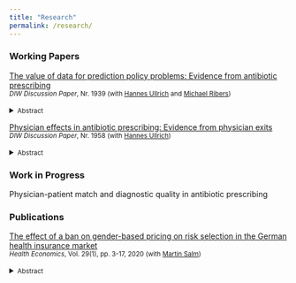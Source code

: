 ```yaml
---
title: "Research"
permalink: /research/
---
```



### Working Papers
[The value of data for prediction policy problems: Evidence from antibiotic prescribing](https://www.diw.de/documents/publikationen/73/diw_01.c.814285.de/dp1939.pdf) <br/>
<small>*DIW Discussion Paper*, Nr. 1939 (with [Hannes Ullrich] and [Michael Ribers])</small>  
<details>
<summary><small>Abstract</small></summary>
<small>
Large-scale data show promise to provide efficiency gains through individualized risk predictions in many business and policy settings. Yet, assessments of the degree of data-enabled efficiency improvements remain scarce. We quantify the value of the availability of a variety of data combinations for tackling the policy problem of curbing antibiotic resistance, where the reduction of inefficient antibiotic use requires improved diagnostic prediction. Focusing on antibiotic prescribing for suspected urinary tract infections in primary care in Denmark, we link individual-level administrative data with microbiological laboratory test outcomes to train a machine learning algorithm predicting bacterial test results. For various data combinations, we assess out of sample prediction quality and efficiency improvements due to prediction-based prescription policies. The largest gains in prediction quality can be achieved using simple characteristics such as patient age and gender or patients' health care data. However, additional patient background data lead to further incremental policy improvements even though gains in prediction quality are small. Our findings suggest that evaluating prediction quality against the ground truth only may not be sufficient to quantify the potential for policy improvements.
</small>
</details>

[Physician effects in antibiotic prescribing: Evidence from physician exits](https://www.diw.de/documents/publikationen/73/diw_01.c.821560.de/dp1958.pdf) <br/>
<small>*DIW Discussion Paper*, Nr. 1958 (with [Hannes Ullrich])</small>  
<details>
<summary><small>Abstract</small></summary>
<small>
Human antibiotic consumption is considered the main driver of antibiotic resistance. Reducing human antibiotic consumption without compromising health care quality poses one of the most important global health policy challenges. A crucial condition for designing effective policies is to identify who drives antibiotic treatment decisions, physicians or patient demand. We measure the causal effect of physician practice style on antibiotic intake and health outcomes exploiting variation in patient-physician relations due to physician exits in general practice in Denmark. We estimate that physician practice style accounts for 53 to 56 percent of between-clinic differences in all antibiotic consumption, and for 74 to 81 percent in the consumption of second-line antibiotic drugs. We find little evidence that low prescribing styles adversely affect health outcomes measured as preventable hospitalizations due to infections. Our findings suggest that policies to curb antibiotic resistance are most effective when aimed at improving physician decision-making, in particular when they target high prescribers. High prescribing practice styles are positively associated with physician age and negatively with staff size and the availability of diagnostic tools, suggesting that improvements in the quality of diagnostic information is an important path to improved decisions.
</small>
</details>



### Work in Progress
Physician-patient match and diagnostic quality in antibiotic prescribing <br/>




### Publications

[The effect of a ban on gender-based pricing on risk selection in the German health insurance market](https://onlinelibrary.wiley.com/doi/full/10.1002/hec.3958) <br/>
<small>*Health Economics*, Vol. 29(1), pp. 3-17, 2020 (with [Martin Salm])</small>  
<details>
<summary><small>Abstract</small></summary>
<small>
	Starting from December 2012, insurers in the European Union were prohibited from charging gender‐discriminatory prices. We examine the effect of this unisex mandate on risk segmentation in the German health insurance market. Although gender used to be a pricing factor in Germany's private health insurance (PHI) sector, it was never used as a pricing factor in the social health insurance (SHI) sector. The unisex mandate makes PHI relatively more attractive for women and less attractive for men. Based on data from the German socio‐economic panel, we analyze how the unisex mandate affects the difference between women and men in switching rates between SHI and PHI. We find that the unisex mandate increases the probability of switching from SHI to PHI for women relative to men. On the other hand, the unisex mandate has no effect on the gender difference in switching rates from PHI to SHI. Because women have on average higher health care expenditures than men, our results imply a worsening of the PHI risk pool and an improvement of the SHI risk pool. Our results demonstrate that regulatory measures such as the unisex mandate can affect risk selection between public and private health insurance sectors.
</small>
</details>

[//]: # (Links)

[Martin Salm]: <https://www.tilburguniversity.edu/staff/m-salm>
[Hannes Ullrich]: <https://hannesullrich.com/>
[Michael Ribers]: <https://www.economics.ku.dk/staff/vip/?pure=en/persons/246289>
